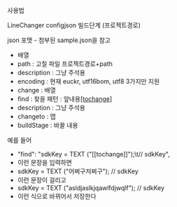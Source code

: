 사용법

LineChanger configjson 빌드단계 (프로젝트경로)

json 포맷 - 첨부된 sample.json을 참고
* 배열
 * path : 고칠 파일 프로젝트경로+path
 * description : 그냥 주석용
 * encoding : 현재 euckr, utf16bom, utf8 3가지만 지원
 * change : 배열
  * find : 찾을 패턴 : 앞내용[[tochange]](뒷내용)
  * description : 그냥 주석용
  * changeto : 맵
   * buildStage : 바꿀 내용

예를 들어 

* "find": "sdkKey = TEXT (\"[[tochange]]\");\t// sdkKey",
* 이런 문장을 입력하면
* sdkKey = TEXT ("어쩌구저쩌구");	// sdkKey
* 이런 문장이 걸리고
* sdkKey = TEXT ("asldjaslkjqawlfdjwqlf");	// sdkKey
* 이런 식으로 바뀌어서 저장한다
